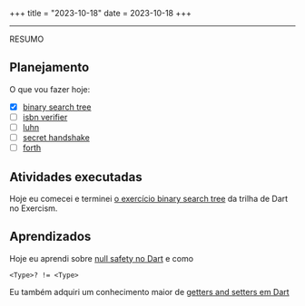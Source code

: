 +++
title = "2023-10-18"
date = 2023-10-18
+++

---

RESUMO 

## Planejamento

O que vou fazer hoje:  

- [x] [binary search tree](https://exercism.org/tracks/dart/exercises/binary-search-tree)
- [ ] [isbn verifier](https://exercism.org/tracks/dart/exercises/isbn-verifier)
- [ ] [luhn](https://exercism.org/tracks/dart/exercises/luhn)
- [ ] [secret handshake](https://exercism.org/tracks/dart/exercises/secret-handshake)
- [ ] [forth](https://exercism.org/tracks/dart/exercises/forth)

## Atividades executadas

Hoje eu comecei e terminei [o exercício binary search tree](https://github.com/LuCCoelho/Exercism-Solutions/tree/main/dart/binary-search-tree) da trilha de Dart no Exercism.

## Aprendizados

Hoje eu aprendi sobre [null safety no Dart](https://dart.dev/null-safety/understanding-null-safety) e como
```
<Type>? != <Type>
```

Eu também adquiri um conhecimento maior de [getters and setters em Dart](https://dev.to/newtonmunene_yg/dart-getters-and-setters-1c8f)
